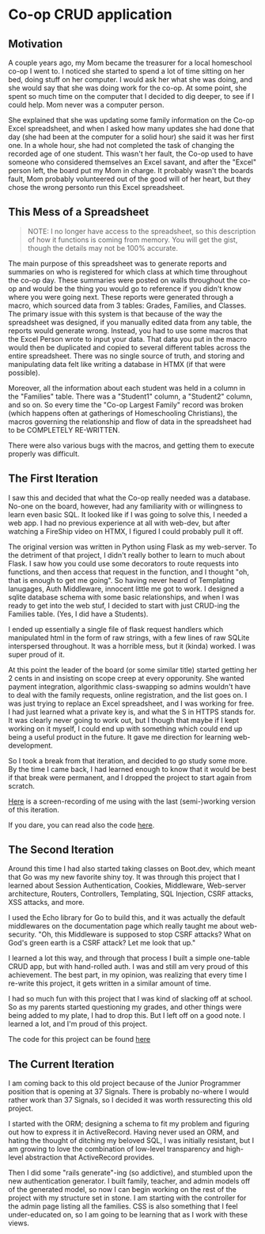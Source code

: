 # Co-op CRUD application

## Motivation
A couple years ago, my Mom became the treasurer for a local homeschool co-op I went to. I noticed she started to spend a lot of time sitting on her bed, doing stuff on her computer. I would ask her what she was doing, and she would say that she was doing work for the co-op. At some point, she spent so much time on the computer that I decided to dig deeper, to see if I could help. Mom never was a computer person. 

She explained that she was updating some family information on the Co-op Excel spreadsheet, and when I asked how many updates she had done that day (she had been at the computer for a solid hour) she said it was her first one. In a whole hour, she had not completed the task of changing the recorded age of one student. This wasn't her fault, the Co-op used to have someone who considered themselves an Excel savant, and after the "Excel" person left, the board put my Mom in charge. It probably wasn't the boards fault, Mom probably volunteered out of the good will of her heart, but they chose the wrong personto run this Excel spreadsheet.

## This Mess of a Spreadsheet
> NOTE: I no longer have access to the spreadsheet, so this description of how it functions is coming from memory. You will get the gist, though the details may not be 100% accurate.

The main purpose of this spreadsheet was to generate reports and summaries on who is registered for which class at which time throughout the co-op day. These summaries were posted on walls throughout the co-op and would be the thing you would go to reference if you didn't know where you were going next. These reports were generated through a macro, which sourced data from 3 tables: Grades, Families, and Classes. The primary issue with this system is that because of the way the spreadsheet was designed, if you manually edited data from any table, the reports would generate wrong. Instead, you had to use some macros that the Excel Person wrote to input your data. That data you put in the macro would then be duplicated and copied to several different tables across the entire spreadsheet. There was no single source of truth, and storing and manipulating data felt like writing a database in HTMX (if that were possible).

Moreover, all the information about each student was held in a column in the "Families" table. There was a "Student1" column, a "Student2" column, and so on. So every time the "Co-op Largest Family" record was broken (which happens often at gatherings of Homeschooling Christians), the macros governing the relationship and flow of data in the spreadsheet had to be COMPLETELY RE-WRITTEN.

There were also various bugs with the macros, and getting them to execute properly was difficult.

## The First Iteration

I saw this and decided that what the Co-op really needed was a database. No-one on the board, however, had any familiarity with or willingness to learn even basic SQL. It looked like if I was going to solve this, I needed a web app. I had no previous experience at all with web-dev, but after watching a FireShip video on HTMX, I figured I could probably pull it off.


The original version was written in Python using Flask as my web-server. To the detriment of that project, I didn't really bother to learn to much about Flask. I saw how you could use some decorators to route requests into functions, and then access that request in the function, and I thought "oh, that is enough to get me going". So having never heard of Templating lanugages, Auth Middleware, innocent little me got to work. I designed a sqlite database schema with some basic relationships, and when I was ready to get into the web stuf, I decided to start with just CRUD-ing the Families table. (Yes, I did have a Students).

I ended up essentially a single file of flask request handlers which manipulated html in the form of raw strings, with a few lines of raw SQLite interspersed throughout. It was a horrible mess, but it (kinda) worked. I was super proud of it.

At this point the leader of the board (or some similar title) started getting her 2 cents in and insisting on scope creep at every opporunity. She wanted payment integration, algorithmic class-swapping so admins wouldn't have to deal with the family requests, online registration, and the list goes on. I was just trying to replace an Excel spreadsheet, and I was working for free. I had just learned what a private key is, and what the S in HTTPS stands for. It was clearly never going to work out, but I though that maybe if I kept working on it myself, I could end up with something which could end up being a useful product in the future. It gave me direction for learning web-development.


So I took a break from that iteration, and decided to go study some more. By the time I came back, I had learned enough to know that it would be best if that break were permanent, and I dropped the project to start again from scratch.

[Here](https://youtu.be/0scHPvwYvVg) is a screen-recording of me using with the last (semi-)working version of this iteration.

If you dare, you can read also the code [here](https://github.com/jackcooperusesvim/cdb/tree/presentable).


## The Second Iteration

Around this time I had also started taking classes on Boot.dev, which meant that Go was my new favorite shiny toy. It was through this project that I learned about Session Authentication, Cookies, Middleware, Web-server architecture, Routers, Controllers, Templating, SQL Injection, CSRF attacks, XSS attacks, and more.

I used the Echo library for Go to build this, and it was actually the default middlewares on the documentation page which really taught me about web-security. "Oh, this Middleware is supposed to stop CSRF attacks? What on God's green earth is a CSRF attack? Let me look that up."

I learned a lot this way, and through that process I built a simple one-table CRUD app, but with hand-rolled auth. I was and still am very proud of this achievement. The best part, in my opinion, was realizing that every time I re-write this project, it gets written in a similar amount of time.

I had so much fun with this project that I was kind of slacking off at school. So as my parents started questioning my grades, and other things were being added to my plate, I had to drop this. But I left off on a good note. I learned a lot, and I'm proud of this project.

The code for this project can be found [here](https://github.com/jackcooperusesvim/CoopGo/tree/ee06bb171e04c8f17fb6dd978ae22f4f4c200d59)

## The Current Iteration

I am coming back to this old project because of the Junior Programmer position that is opening at 37 Signals. There is probably no-where I would rather work than 37 Signals, so I decided it was worth ressurecting this old project.

I started with the ORM; designing a schema to fit my problem and figuring out how to express it in ActiveRecord. Having never used an ORM, and hating the thought of ditching my beloved SQL, I was initially resistant, but I am growing to love the combination of low-level transparency and high-level abstraction that ActiveRecord provides.

Then I did some "rails generate"-ing (so addictive), and stumbled upon the new authentication generator. I built family, teacher, and admin models off of the generated model, so now I can begin working on the rest of the project with my structure set in stone. I am starting with the controller for the admin page listing all the families. CSS is also something that I feel under-educated on, so I am going to be learning that as I work with these views.




